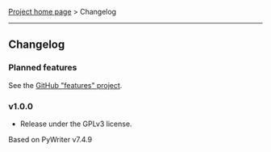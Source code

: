 [Project home page](index) > Changelog

------------------------------------------------------------------------

## Changelog

### Planned features

See the [GitHub "features" project](https://github.com/peter88213/novelyst/projects/1).

### v1.0.0

- Release under the GPLv3 license.

Based on PyWriter v7.4.9

